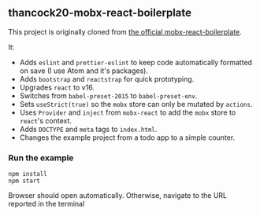 ## thancock20-mobx-react-boilerplate

This project is originally cloned from [the official mobx-react-boilerplate](https://github.com/mobxjs/mobx-react-boilerplate).

It:
* Adds `eslint` and `prettier-eslint` to keep code automatically formatted on save (I use Atom and it's packages).
* Adds `bootstrap` and `reactstrap` for quick prototyping.
* Upgrades `react` to v16.
* Switches from `babel-preset-2015` to `babel-preset-env`.
* Sets `useStrict(true)` so the `mobx` store can only be mutated by `actions`.
* Uses `Provider` and `inject` from `mobx-react` to add the `mobx` store  to `react`'s context.
* Adds `DOCTYPE` and `meta` tags to `index.html`.
* Changes the example project from a todo app to a simple counter.

### Run the example

```
npm install
npm start
```

Browser should open automatically. Otherwise, navigate to the URL reported in the terminal
